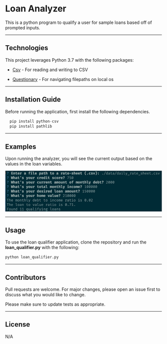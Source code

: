 # Loan Analyzer

This is a python program to qualify a user for sample loans based off of prompted inputs.

---

## Technologies

This project leverages Python 3.7 with the following packages:

* [Csv](https://docs.python.org/3.7/library/csv.html) - For reading and writing to CSV

* [Questionary](https://docs.python.org/3.7/library/pathlib.html) - For navigating filepaths on local os

---

## Installation Guide

Before running the application, first install the following dependencies.

```python
  pip install python-csv
  pip install pathlib
```

---

## Examples

Upon running the analyzer, you will see the current output based on the values in the loan variables.

![Loan Qualifier Prompts](./images/loan_qualifier.png)

---

## Usage

To use the loan qualifier application, clone the repository and run the **loan_qualifier.py** with the following:

```python
python loan_qualifier.py
```

---

## Contributors

Pull requests are welcome. For major changes, please open an issue first to discuss what you would like to change.

Please make sure to update tests as appropriate.

---

## License

N/A
